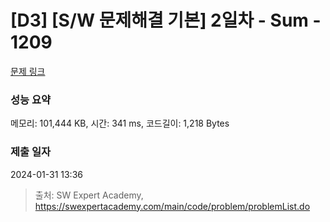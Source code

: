 # [D3] [S/W 문제해결 기본] 2일차 - Sum - 1209 

[문제 링크](https://swexpertacademy.com/main/code/problem/problemDetail.do?contestProbId=AV13_BWKACUCFAYh) 

### 성능 요약

메모리: 101,444 KB, 시간: 341 ms, 코드길이: 1,218 Bytes

### 제출 일자

2024-01-31 13:36



> 출처: SW Expert Academy, https://swexpertacademy.com/main/code/problem/problemList.do